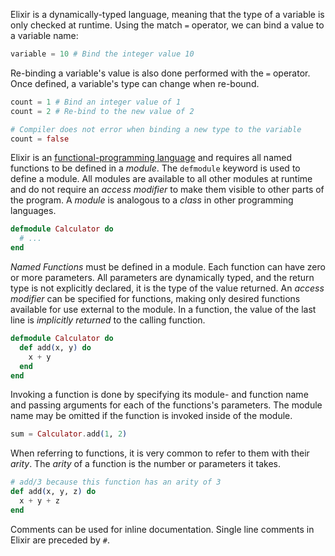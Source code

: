 Elixir is a dynamically-typed language, meaning that the type of a variable is only checked at runtime. Using the match `=` operator, we can bind a value to a variable name:

```elixir
variable = 10 # Bind the integer value 10
```

Re-binding a variable's value is also done performed with the `=` operator. Once defined, a variable's type can change when re-bound.

```elixir
count = 1 # Bind an integer value of 1
count = 2 # Re-bind to the new value of 2

# Compiler does not error when binding a new type to the variable
count = false
```

Elixir is an [functional-programming language][functional-programming] and requires all named functions to be defined in a _module_. The `defmodule` keyword is used to define a module. All modules are available to all other modules at runtime and do not require an _access modifier_ to make them visible to other parts of the program.  A _module_ is analogous to a _class_ in other programming languages.

```elixir
defmodule Calculator do
  # ...
end
```

_Named Functions_ must be defined in a module. Each function can have zero or more parameters. All parameters are dynamically typed, and the return type is not explicitly declared, it is the type of the value returned. An _access modifier_ can be specified for functions, making only desired functions available for use external to the module. In a function, the value of the last line is _implicitly returned_ to the calling function.

```elixir
defmodule Calculator do
  def add(x, y) do
    x + y
  end
end
```

Invoking a function is done by specifying its module- and function name and passing arguments for each of the functions's parameters. The module name may be omitted if the function is invoked inside of the module.

```elixir
sum = Calculator.add(1, 2)
```

When referring to functions, it is very common to refer to them with their _arity_. The _arity_ of a function is the number or parameters it takes.

```elixir
# add/3 because this function has an arity of 3
def add(x, y, z) do
  x + y + z
end
```

Comments can be used for inline documentation. Single line comments in Elixir are preceded by `#`.

[functional-programming]: https://en.wikipedia.org/wiki/Functional_programming
